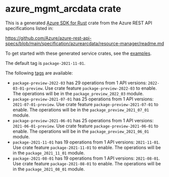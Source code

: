 # azure_mgmt_arcdata crate

This is a generated [Azure SDK for Rust](https://github.com/Azure/azure-sdk-for-rust) crate from the Azure REST API specifications listed in:

https://github.com/Azure/azure-rest-api-specs/blob/main/specification/azurearcdata/resource-manager/readme.md

To get started with these generated service crates, see the [examples](https://github.com/Azure/azure-sdk-for-rust/blob/main/services/README.md#examples).

The default tag is `package-2021-11-01`.

The following [tags](https://github.com/Azure/azure-sdk-for-rust/blob/main/services/tags.md) are available:

- `package-preview-2022-03` has 29 operations from 1 API versions: `2022-03-01-preview`. Use crate feature `package-preview-2022-03` to enable. The operations will be in the `package_preview_2022_03` module.
- `package-preview-2021-07-01` has 25 operations from 1 API versions: `2021-07-01-preview`. Use crate feature `package-preview-2021-07-01` to enable. The operations will be in the `package_preview_2021_07_01` module.
- `package-preview-2021-06-01` has 25 operations from 1 API versions: `2021-06-01-preview`. Use crate feature `package-preview-2021-06-01` to enable. The operations will be in the `package_preview_2021_06_01` module.
- `package-2021-11-01` has 19 operations from 1 API versions: `2021-11-01`. Use crate feature `package-2021-11-01` to enable. The operations will be in the `package_2021_11_01` module.
- `package-2021-08-01` has 19 operations from 1 API versions: `2021-08-01`. Use crate feature `package-2021-08-01` to enable. The operations will be in the `package_2021_08_01` module.